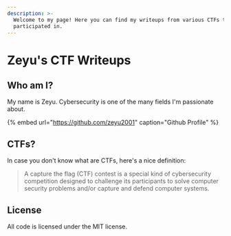 ```yaml
---
description: >-
  Welcome to my page! Here you can find my writeups from various CTFs that I've
  participated in.
---
```


# Zeyu's CTF Writeups

## Who am I?

My name is Zeyu. Cybersecurity is one of the many fields I'm passionate about. 

{% embed url="https://github.com/zeyu2001" caption="Github Profile" %}

## CTFs?

In case you don't know what are CTFs, here's a nice definition:

> A capture the flag \(CTF\) contest is a special kind of cybersecurity competition designed to challenge its participants to solve computer security problems and/or capture and defend computer systems.

## License

All code is licensed under the MIT license.

